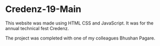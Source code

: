 # Credenz-19-Main

This website was made using HTML CSS and JavaScript.
It was for the annual technical fest Credenz.

The project was completed with one of my colleagues Bhushan Pagare.
